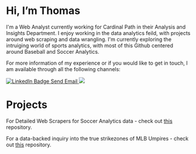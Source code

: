 # Hi, I’m Thomas
I'm a Web Analyst currently working for Cardinal Path in their Analysis and Insights Department. I enjoy working in the data analytics feild,  with projects around web scraping and data wrangling. I'm currently exploring the intruiging world of sports analytics, with most of this Github centered around Baseball and Soccer Analytics. 

For more information of my experience or if you would like to get in touch, I am available through all the following channels:
<div id="badges">
  <a href="https://www.linkedin.com/in/thomas-mckeon-2020/">
    <img src="https://img.shields.io/badge/LinkedIn-blue?style=for-the-badge&logo=linkedin&logoColor=white" alt="LinkedIn Badge"/>
  </a>
  <a href = "thomas.mckeon@protonmail.com">Send Email
    <img src="https://img.shields.io/badge/ProtonMail-8B89CC?style=for-the-badge&logo=protonmail&logoColor=white"/>
  </a>
</div>

# Projects

For Detailed Web Scrapers for Soccer Analytics data - check out [this](https://github.com/t-mckeon/Soccer-Analytics-Scrapers) repository.

For a data-backed inquiry into the true strikezones of MLB Umpires - check out [this](https://github.com/t-mckeon/Umpire-Bias-in-the-MLB) repository.

<!---
t-mckeon/t-mckeon is a ✨ special ✨ repository because its `README.md` (this file) appears on your GitHub profile.
You can click the Preview link to take a look at your changes.
--->
